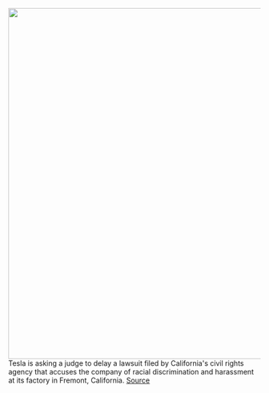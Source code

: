 <img src='https://cdn.vox-cdn.com/thumbor/oUxm3fJSd_mbNDnKMlIt8ebGzkE=/0x0:2040x1529/1200x800/filters:focal(857x602:1183x928)/cdn.vox-cdn.com/uploads/chorus_image/image/70768552/bfarsace_181116_3101_gigafactory_0040.0.jpg' width='700px' /><br/>
Tesla is asking a judge to delay a lawsuit filed by California's civil rights agency that accuses the company of racial discrimination and harassment at its factory in Fremont, California.
<a href='https://www.theverge.com/2022/4/19/23032585/tesla-racial-harassment-lawsuit-eeoc-dfeh-california-turf-war'> Source <a/>